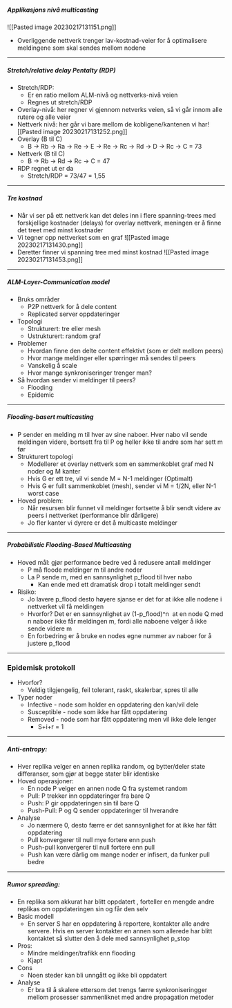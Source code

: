 
##### Applikasjons nivå multicasting
![[Pasted image 20230217131151.png]]
- Overliggende nettverk trenger lav-kostnad-veier for å optimalisere meldingene som skal sendes mellom nodene


<hr>


##### Stretch/relative delay Pentalty (RDP)
- Stretch/RDP:
	- Er en ratio mellom ALM-nivå og nettverks-nivå veien
	- Regnes ut stretch/RDP
- Overlay-nivå: her regner vi gjennom netverks veien, så vi går innom alle rutere og alle veier
- Nettverk nivå: her går vi bare mellom de kobligene/kantenen vi har![[Pasted image 20230217131252.png]]
- Overlay (B til C)
	- B -> Rb -> Ra -> Re -> E -> Re -> Rc -> Rd -> D -> Rc -> C = 73
- Nettverk (B til C)
	- B -> Rb -> Rd -> Rc -> C = 47
- RDP regnet ut er da
	- Stretch/RDP = 73/47 = 1,55


<hr>


##### Tre kostnad
- Når vi ser på ett nettverk kan det deles inn i flere spanning-trees med forskjellige kostnader (delays) for overlay nettverk, meningen er å finne det treet med minst kostnader
- Vi tegner opp nettverket som en graf
![[Pasted image 20230217131430.png]]
- Deretter finner vi spanning tree med minst kostnad
![[Pasted image 20230217131453.png]]


<hr>


##### ALM-Layer-Communication model
- Bruks områder
	- P2P nettverk for å dele content
	- Replicated server oppdateringer
- Topologi
	- Strukturert: tre eller mesh
	- Ustrukturert: random graf
-   Problemer
	- Hvordan finne den delte content effektivt (som er delt mellom peers)
	- Hvor mange meldinger eller spørringer må sendes til peers
	- Vanskelig å scale
	- Hvor mange synkroniseringer trenger man?
- Så hvordan sender vi meldinger til peers?
	- Flooding
	- Epidemic


<hr>


##### Flooding-basert multicasting
- P sender en melding m til hver av sine naboer. Hver nabo vil sende meldingen videre, bortsett fra til P og heller ikke til andre som har sett m før
- Strukturert topologi
	- Modellerer et overlay nettverk som en sammenkoblet graf med N noder og M kanter
	- Hvis G er ett tre, vil vi sende M = N-1 meldinger (Optimalt)
	- Hvis G er fullt sammenkoblet (mesh), sender vi M = 1/2N, eller N-1 worst case
- Hoved problem:
	- Når resursen blir funnet vil meldinger fortsette å blir sendt videre av peers i nettverket (performance blir dårligere)
	- Jo fler kanter vi dyrere er det å multicaste meldinger


<hr>


##### Probabilistic Flooding-Based Multicasting
- Hoved mål: gjør performance bedre ved å redusere antall meldinger
	- P må floode meldinger m til andre noder
	- La P sende m, med en sannsynlighet p_flood til hver nabo
		- Kan ende med ett dramatisk drop i totalt meldinger sendt
- Risiko:
	- Jo lavere p_flood desto høyere sjanse er det for at ikke alle nodene i nettverket vil få meldingen
	- Hvorfor? Det er en sannsynlighet av (1-p_flood)^n  at en node Q med n naboer ikke får meldingen m, fordi alle naboene velger å ikke sende videre m
	- En forbedring er å bruke en nodes egne nummer av naboer for å justere p_flood


<hr>


### Epidemisk protokoll
- Hvorfor?
	- Veldig tilgjengelig, feil tolerant, raskt, skalerbar, spres til alle
- Typer noder
	- Infective - node som holder en oppdatering den kan/vil dele
	- Susceptible - node som ikke har fått oppdatering
	- Removed - node som har fått oppdatering men vil ikke dele lenger
		- S+i+r = 1


<hr>


##### Anti-entropy:
- Hver replika velger en annen replika random, og bytter/deler state differanser, som gjør at begge stater blir identiske
- Hoved operasjoner:
	- En node P velger en annen node Q fra systemet random
	- Pull: P trekker inn oppdateringer fra bare Q
	- Push: P gir oppdateringen sin til bare Q
	- Push-Pull: P og Q sender oppdateringer til hverandre
- Analyse
	- Jo nærmere 0, desto færre er det sannsynlighet for at ikke har fått oppdatering
	- Pull konvergerer til null mye fortere enn push
	- Push-pull konvergerer til null fortere enn pull
	- Push kan være dårlig om mange noder er infisert, da funker pull bedre


<hr>


##### Rumor spreading:
- En replika som akkurat har blitt oppdatert , forteller en mengde andre replikas om oppdateringen sin og får den selv
- Basic modell
	- En server S har en oppdatering å reportere, kontakter alle andre servere. Hvis en server kontakter en annen som allerede har blitt kontaktet så slutter den å dele med sannsynlighet p_stop
- Pros:
	- Mindre meldinger/trafikk enn flooding
	- Kjapt
- Cons
	- Noen steder kan bli unngått og ikke bli oppdatert
- Analyse
	- Er bra til å skalere ettersom det trengs færre synkroniseringger mellom prosesser sammenliknet med andre propagation metoder